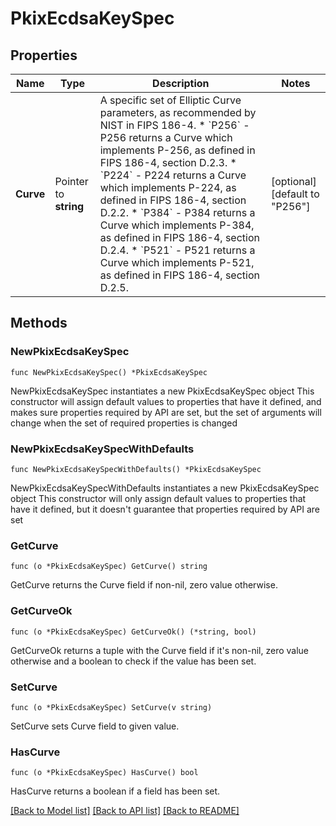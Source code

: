 # PkixEcdsaKeySpec

## Properties

Name | Type | Description | Notes
------------ | ------------- | ------------- | -------------
**Curve** | Pointer to **string** | A specific set of Elliptic Curve parameters, as recommended by NIST in FIPS 186-4. * &#x60;P256&#x60; - P256 returns a Curve which implements P-256, as defined in FIPS 186-4, section D.2.3. * &#x60;P224&#x60; - P224 returns a Curve which implements P-224, as defined in FIPS 186-4, section D.2.2. * &#x60;P384&#x60; - P384 returns a Curve which implements P-384, as defined in FIPS 186-4, section D.2.4. * &#x60;P521&#x60; - P521 returns a Curve which implements P-521, as defined in FIPS 186-4, section D.2.5. | [optional] [default to "P256"]

## Methods

### NewPkixEcdsaKeySpec

`func NewPkixEcdsaKeySpec() *PkixEcdsaKeySpec`

NewPkixEcdsaKeySpec instantiates a new PkixEcdsaKeySpec object
This constructor will assign default values to properties that have it defined,
and makes sure properties required by API are set, but the set of arguments
will change when the set of required properties is changed

### NewPkixEcdsaKeySpecWithDefaults

`func NewPkixEcdsaKeySpecWithDefaults() *PkixEcdsaKeySpec`

NewPkixEcdsaKeySpecWithDefaults instantiates a new PkixEcdsaKeySpec object
This constructor will only assign default values to properties that have it defined,
but it doesn't guarantee that properties required by API are set

### GetCurve

`func (o *PkixEcdsaKeySpec) GetCurve() string`

GetCurve returns the Curve field if non-nil, zero value otherwise.

### GetCurveOk

`func (o *PkixEcdsaKeySpec) GetCurveOk() (*string, bool)`

GetCurveOk returns a tuple with the Curve field if it's non-nil, zero value otherwise
and a boolean to check if the value has been set.

### SetCurve

`func (o *PkixEcdsaKeySpec) SetCurve(v string)`

SetCurve sets Curve field to given value.

### HasCurve

`func (o *PkixEcdsaKeySpec) HasCurve() bool`

HasCurve returns a boolean if a field has been set.


[[Back to Model list]](../README.md#documentation-for-models) [[Back to API list]](../README.md#documentation-for-api-endpoints) [[Back to README]](../README.md)


